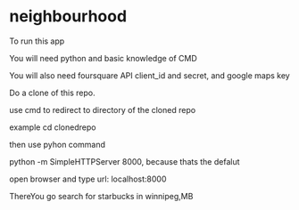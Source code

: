 # neighbourhood

To run this app

  You will need python and basic knowledge of CMD
  
  You will also need foursquare API client_id and secret, and google maps key

Do a clone of this repo.

use cmd to redirect to directory of the cloned repo

  example cd clonedrepo

then use pyhon command

python -m SimpleHTTPServer 8000, because thats the defalut

open browser and type url: localhost:8000

ThereYou go search for starbucks in winnipeg,MB
